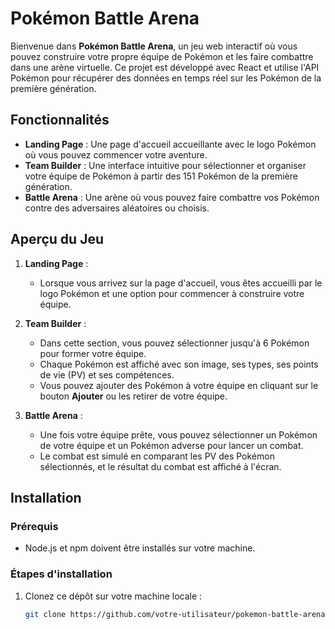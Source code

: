 # Pokémon Battle Arena

Bienvenue dans **Pokémon Battle Arena**, un jeu web interactif où vous pouvez construire votre propre équipe de Pokémon et les faire combattre dans une arène virtuelle. Ce projet est développé avec React et utilise l'API Pokémon pour récupérer des données en temps réel sur les Pokémon de la première génération.

## Fonctionnalités

- **Landing Page** : Une page d'accueil accueillante avec le logo Pokémon où vous pouvez commencer votre aventure.
- **Team Builder** : Une interface intuitive pour sélectionner et organiser votre équipe de Pokémon à partir des 151 Pokémon de la première génération.
- **Battle Arena** : Une arène où vous pouvez faire combattre vos Pokémon contre des adversaires aléatoires ou choisis.

## Aperçu du Jeu

1. **Landing Page** :
   - Lorsque vous arrivez sur la page d'accueil, vous êtes accueilli par le logo Pokémon et une option pour commencer à construire votre équipe.

2. **Team Builder** :
   - Dans cette section, vous pouvez sélectionner jusqu'à 6 Pokémon pour former votre équipe.
   - Chaque Pokémon est affiché avec son image, ses types, ses points de vie (PV) et ses compétences.
   - Vous pouvez ajouter des Pokémon à votre équipe en cliquant sur le bouton **Ajouter** ou les retirer de votre équipe.

3. **Battle Arena** :
   - Une fois votre équipe prête, vous pouvez sélectionner un Pokémon de votre équipe et un Pokémon adverse pour lancer un combat.
   - Le combat est simulé en comparant les PV des Pokémon sélectionnés, et le résultat du combat est affiché à l'écran.

## Installation

### Prérequis

- Node.js et npm doivent être installés sur votre machine.

### Étapes d'installation

1. Clonez ce dépôt sur votre machine locale :

   ```bash
   git clone https://github.com/votre-utilisateur/pokemon-battle-arena.git
